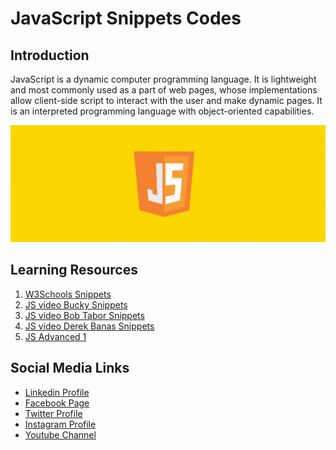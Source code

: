 # JavaScript Snippets Codes

## Introduction

JavaScript is a dynamic computer programming language. It is lightweight and most commonly used as a part of web pages, whose implementations allow client-side script to interact with the user and make dynamic pages. It is an interpreted programming language with object-oriented capabilities.

![Banner Image](github-readme-contents/javascript-banner-image.jpg)


## Learning Resources

1. [W3Schools Snippets](0-w3schools/)
2. [JS video Bucky Snippets](1-js-video-bucky/)
3. [JS video Bob Tabor Snippets](2-js-video-bob-tabor/)
4. [JS video Derek Banas Snippets](3-js-video-derek-banas/)
5. [JS Advanced 1](4-javascript-advanced-1/)


Social Media Links
---

* [Linkedin Profile](https://www.linkedin.com/in/gunarakulangunaretnam/)
* [Facebook Page](https://www.facebook.com/gunarakulangunaretnam)
* [Twitter Profile](https://twitter.com/gunarakulan)
* [Instagram Profile](https://www.instagram.com/gunarakulangunaretnam/)
* [Youtube Channel](https://www.youtube.com/channel/UCMWkED5sabgVZSCKjZuRJXA)
